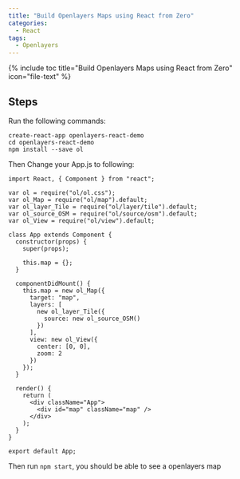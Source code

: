 ```yaml
---
title: "Build Openlayers Maps using React from Zero"
categories:
  - React
tags:
  - Openlayers
---
```


{% include toc title="Build Openlayers Maps using React from Zero" icon="file-text" %}

## Steps

Run the following commands:

```
create-react-app openlayers-react-demo
cd openlayers-react-demo
npm install --save ol
```

Then Change your App.js to following: 
```
import React, { Component } from "react";

var ol = require("ol/ol.css");
var ol_Map = require("ol/map").default;
var ol_layer_Tile = require("ol/layer/tile").default;
var ol_source_OSM = require("ol/source/osm").default;
var ol_View = require("ol/view").default;

class App extends Component {
  constructor(props) {
    super(props);

    this.map = {};
  }

  componentDidMount() {
    this.map = new ol_Map({
      target: "map",
      layers: [
        new ol_layer_Tile({
          source: new ol_source_OSM()
        })
      ],
      view: new ol_View({
        center: [0, 0],
        zoom: 2
      })
    });
  }

  render() {
    return (
      <div className="App">
        <div id="map" className="map" />
      </div>
    );
  }
}

export default App;

```

Then run `npm start`, you should be able to see a openlayers map
